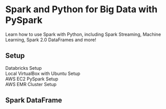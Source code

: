 # Spark and Python for Big Data with PySpark
 Learn how to use Spark with Python, including Spark Streaming, Machine Learning, Spark 2.0 DataFrames and more!
 
 ## Setup
 Databricks Setup<br>
 Local VirtualBox with Ubuntu Setup<br>
 AWS EC2 PySpark Setup<br>
 AWS EMR Cluster Setup<br>
 
 ## Spark DataFrame 
 
 
 
